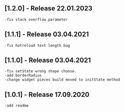 ## [1.2.0] - Release 22.01.2023
    -fix stack overflow parameter

## [1.1.1] - Release 03.04.2021
    -fix hotreload text length bug

## [1.1.0] - Release 03.04.2021
	-fix setState wrong shape choose.
    -add borderRadius
    -change widget pieces build moved to initState method

## [1.0.1] - Release 17.09.2020
	-add readme

